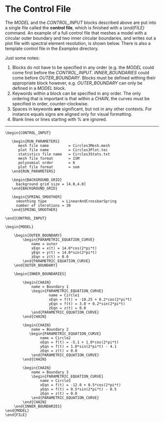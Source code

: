 # The Control File

The *MODEL* and the *CONTROL\_INPUT* blocks described above are put into a single file called the **control file**, which is finished with a *\end{FILE}* command. An example of a full control file that meshes a model with a circular outer boundary and two inner circular boundaries, and writes out a plot file with spectral element resolution,
is shown below. There is also a template control file in the *Examples* directory.

Just some notes: 

1. Blocks do not have to be specified in any order (e.g. the *MODEL* could come first before the *CONTROL\_INPUT*. *INNER\_BOUNDARIES* could come before *OUTER\_BOUNDARY*. Blocks must be defined withing their appropriate block however, e.g. *OUTER\_BOUNDARY* can only be defined in a *MODEL* block.
2. Keywords within a block can be specified in any order. The only ordering that is important is that within a *CHAIN*, the curves must be specified in order, counter-clockwise. 
3. Spaces in keywords **are** significant, but not in any other contexts. For instance equals signs are aligned only for visual formatting.
4. Blank lines or lines starting with % are ignored.

---

	\begin{CONTROL_INPUT}
	
	   \begin{RUN_PARAMETERS}
	      mesh file name         = Circles3Mesh.mesh
	      plot file name         = Circles3Plot.tec
	      statistics file name   = Circles3Stats.txt
	      mesh file format       = ISM
	      polynomial order       = 6
	      plot file format       = sem
	   \end{RUN_PARAMETERS}
	
	   \begin{BACKGROUND_GRID}
	     background grid size = [4.0,4.0]
	   \end{BACKGROUND_GRID}
	
	   \begin{SPRING_SMOOTHER}
	     smoothing type       = LinearAndCrossbarSpring
	     number of iterations = 20
	   \end{SPRING_SMOOTHER}
	
	\end{CONTROL_INPUT}
	
	\begin{MODEL}

		\begin{OUTER_BOUNDARY}
	   		\begin{PARAMETRIC_EQUATION_CURVE}
			 	name = outer
		 		xEqn = x(t) = 14.0*cos(2*pi*t)
		 		yEqn = y(t) = 14.0*sin(2*pi*t)
		 		zEqn = z(t) = 0.0
	  	 	\end{PARAMETRIC_EQUATION_CURVE}
		\end{OUTER_BOUNDARY}

		\begin{INNER_BOUNDARIES}
	
	   		\begin{CHAIN}
		       	name = Boundary 1
	           	\begin{PARAMETRIC_EQUATION_CURVE}
						name = Circle1
						xEqn = f(t) = -10.25 + 0.2*cos(2*pi*t)
						yEqn = f(t) = 3.0 + 0.2*sin(2*pi*t)
						zEqn = z(t) = 0.0
		       	\end{PARAMETRIC_EQUATION_CURVE}
	  		\end{CHAIN}
	   
	   		\begin{CHAIN}
	      	 	name = Boundary 2
	           \begin{PARAMETRIC_EQUATION_CURVE}
					name = Circle2
					xEqn = f(t) = -5.1 + 1.0*cos(2*pi*t)
					yEqn = f(t) = 1.0*sin(2*pi*t) - 4.1
					zEqn = z(t) = 0.0
	      		\end{PARAMETRIC_EQUATION_CURVE}
	   		\end{CHAIN}
	   
	   		\begin{CHAIN}
		       	name = Boundary 3
	           	\begin{PARAMETRIC_EQUATION_CURVE}
					name = Circle3
					xEqn = f(t) = -12.0 + 0.5*cos(2*pi*t)
					yEqn = f(t) = 0.5*sin(2*pi*t) - 0.5
					zEqn = z(t) = 0.0
	      		\end{PARAMETRIC_EQUATION_CURVE}
	   		\end{CHAIN}
		\end{INNER_BOUNDARIES}
	\end{MODEL}
	\end{FILE}
